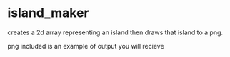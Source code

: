 # island_maker
creates a 2d array representing an island then draws that island to a png.


png included is an example of output you will recieve 
